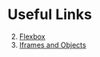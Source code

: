 # Useful Links


2. [Flexbox](https://www.alura.com.br/artigos/css-guia-do-flexbox?utm_term=&utm_campaign=&utm_source=adwords&utm_medium=ppc&hsa_acc=7964138385&hsa_cam=20987928442&hsa_grp=157916200306&hsa_ad=689395782879&hsa_src=g&hsa_tgt=dsa-19959388920&hsa_kw=&hsa_mt=&hsa_net=adwords&hsa_ver=3&gad_source=1&gclid=CjwKCAiA_OetBhAtEiwAPTeQZyFURqUFcIBvz0xmtXV3QRDNQl_59WV1FqMHY1-UH651boBSjRQqJhoCGyQQAvD_BwE)
1. [Iframes and Objects](https://developer.mozilla.org/pt-BR/docs/Learn/HTML/Multimedia_and_embedding/Other_embedding_technologies)